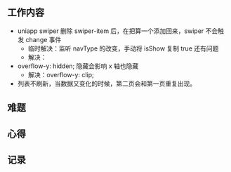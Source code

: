 ## 工作内容
- uniapp swiper 删除 swiper-item 后，在把算一个添加回来，swiper 不会触发 change 事件
  - 临时解决：监听 navType 的改变，手动将 isShow 复制 true 还有问题
  - 解决：
- overflow-y: hidden; 隐藏会影响 x 轴也隐藏
  - 解决：overflow-y: clip;
- 列表不刷新，当数据又变化的时候，第二页会和第一页重复出现。

## 难题

## 心得

## 记录